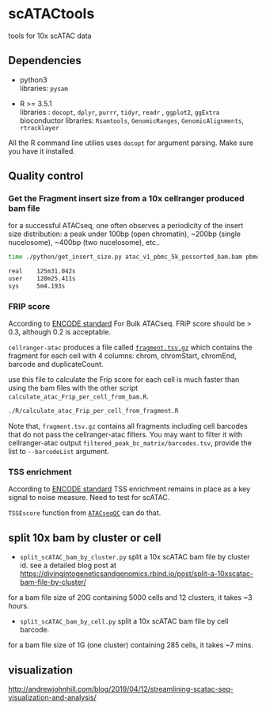# scATACtools
tools for 10x scATAC data 

## Dependencies

* python3  
libraries: `pysam`

* R >= 3.5.1  
libraries : `docopt`, `dplyr`, `purrr`, `tidyr`, `readr` , `ggplot2`, `ggExtra`
bioconductor libraries: `Rsamtools`, `GenomicRanges`, `GenomicAlignments`, `rtracklayer`

All the R command line utilies uses `docopt` for argument parsing. Make sure you have it installed.

## Quality control

### Get the Fragment insert size from a 10x cellranger produced bam file

for a successful ATACseq, one often observes a periodicity of the insert size distribution: a peak under 100bp (open chromatin),
~200bp (single nucelosome), ~400bp (two nucelosome), etc..

```bash
time ./python/get_insert_size.py atac_v1_pbmc_5k_possorted_bam.bam pbmc_atac_5k_insert.txt --barcodes filtered_peak_bc_matrix/barcodes.tsv

real    125m31.042s
user    120m25.411s
sys     5m4.193s
```

### FRIP score

According to [ENCODE standard](https://www.encodeproject.org/atac-seq/)
For Bulk ATACseq. FRiP score should be > 0.3, although 0.2 is acceptable.

`cellranger-atac` produces a file called [`fragment.tsv.gz`](https://support.10xgenomics.com/single-cell-atac/software/pipelines/latest/output/fragments) which contains the fragment for each cell with 4 columns:
chrom, chromStart, chromEnd, barcode and duplicateCount.

use this file to calculate the Frip score for each cell is much faster than using the bam files with the other script
`calculate_atac_Frip_per_cell_from_bam.R`.

```bash
./R/calculate_atac_Frip_per_cell_from_fragment.R

```

Note that, `fragment.tsv.gz` contains all fragments including cell barcodes that do not pass the cellranger-atac filters. You may want to filter it with cellranger-atac output `filtered_peak_bc_matrix/barcodes.tsv`, provide the list to `--barcodeList` argument.

### TSS enrichment

According to [ENCODE standard](https://www.encodeproject.org/atac-seq/)
TSS enrichment remains in place as a key signal to noise measure. Need to test for scATAC.

`TSSEscore` function from [`ATACseqQC`](https://bioconductor.org/packages/release/bioc/vignettes/ATACseqQC/inst/doc/ATACseqQC.html) can do that.


## split 10x bam by cluster or cell

* `split_scATAC_bam_by_cluster.py` split a 10x scATAC bam file by cluster id.
see a detailed blog post at https://divingintogeneticsandgenomics.rbind.io/post/split-a-10xscatac-bam-file-by-cluster/

for a bam file size of 20G containing 5000 cells and 12 clusters, it takes ~3 hours.

* `split_scATAC_bam_by_cell.py` split a 10x scATAC bam file by cell barcode.

for a bam file size of 1G (one cluster) containing 285 cells, it takes ~7 mins.

## visualization

http://andrewjohnhill.com/blog/2019/04/12/streamlining-scatac-seq-visualization-and-analysis/

